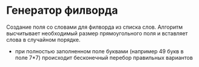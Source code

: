 # Генератор филворда

Создание поля со словами для филворда из списка слов.
Алгоритм высчитывает необходимый размер прямоугольного поля и вставляет слова в случайном порядке. 

- при полностью заполненном поле буквами (например 49 букв в поле 7*7) происходит бесконечный перебор правильных вариантов